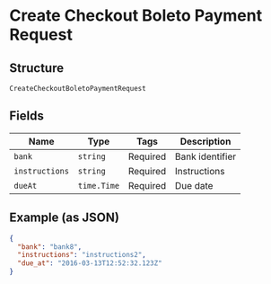 
# Create Checkout Boleto Payment Request

## Structure

`CreateCheckoutBoletoPaymentRequest`

## Fields

| Name | Type | Tags | Description |
|  --- | --- | --- | --- |
| `bank` | `string` | Required | Bank identifier |
| `instructions` | `string` | Required | Instructions |
| `dueAt` | `time.Time` | Required | Due date |

## Example (as JSON)

```json
{
  "bank": "bank8",
  "instructions": "instructions2",
  "due_at": "2016-03-13T12:52:32.123Z"
}
```

